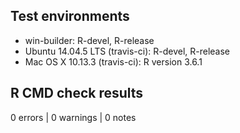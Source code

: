 ## Test environments
* win-builder: R-devel, R-release
* Ubuntu 14.04.5 LTS (travis-ci): R-devel, R-release
* Mac OS X 10.13.3 (travis-ci): R version 3.6.1 

## R CMD check results

0 errors | 0 warnings | 0 notes